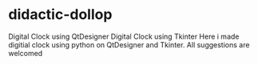 # didactic-dollop
Digital Clock using QtDesigner
Digital Clock using Tkinter
Here i made digitial clock using python on QtDesigner and Tkinter.
All suggestions are welcomed

